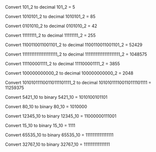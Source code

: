 Convert 101_2 to decimal
101_2 = 5 

Convert 1010101_2 to decimal
1010101_2 = 85


Convert 0101010_2 to decimal
0101010_2 = 42

Convert 11111111_2 to decimal
11111111_2 = 255

Convert 1100110011001101_2 to decimal
1100110011001101_2 = 52429

Convert 11111111111111111111_2 to decimal
11111111111111111111_2 = 1048575

Convert 111100001111_2 to decimal
111100001111_2 = 3855

Convert 100000000000_2 to decimal
100000000000_2 = 2048

Convert 101010111100110111101111_2 to decimal
101010111100110111101111 = 11259375

Convert 5421_10 to binary
5421_10 = 1010100101101

Convert 80_10 to binary
80_10 = 1010000

Convert 12345_10 to binary
12345_10 = 11000000111001

Convert 15_10 to binary
15_10 = 1111

Convert 65535_10 to binary
65535_10 = 1111111111111111

Convert 32767_10 to binary
32767_10 = 111111111111111